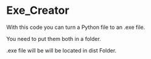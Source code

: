 # Exe_Creator
With this code you can turn a Python file to an .exe file. 

You need to put them both in a folder.

.exe file will be will be located in dist Folder.
